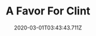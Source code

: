 ---
templateKey: blog-post
featuredpost: false
date: 2020-03-01T03:43:43.711Z
featuredimage: /img/quest_bg6.png
imgBg: quest_bg6
title: A Favor For Clint
description: Clint got a new hammer and he wants to test it out on a variety of metals.
reward: 500 & 1 Friendship heart
tags:
  - Mail
  - winter
  - Winter 17
  - Clint
  - Iron Bar
---